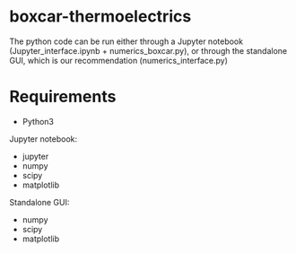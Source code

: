 # boxcar-thermoelectrics

The python code can be run either through a Jupyter notebook (Jupyter_interface.ipynb  +  numerics_boxcar.py), or through the standalone GUI, which is our recommendation (numerics_interface.py)

# Requirements

- Python3

Jupyter notebook:

- jupyter
- numpy
- scipy
- matplotlib

Standalone GUI:

- numpy
- scipy
- matplotlib
